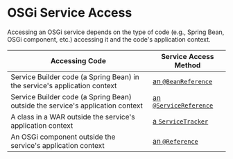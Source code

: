 # OSGi Service Access 

Accessing an OSGi service depends on the type of code (e.g., Spring Bean, OSGi
component, etc.) accessing it and the code's application context. 

| Accessing Code | Service Access Method |
| --- | --- |
| Service Builder code (a Spring Bean) in the service's application context | [an `@BeanReference`](/develop/tutorials/-/knowledge_base/7-1/invoking-services-from-service-builder-code#referencing-a-spring-bean-that-is-in-the-application-context) |
| Service Builder code (a Spring Bean) outside the service's application context | [an `@ServiceReference`](/develop/tutorials/-/knowledge_base/7-1/invoking-services-from-service-builder-code#referencing-an-osgi-service) |
| A class in a WAR outside the service's application context | [a `ServiceTracker`](/develop/tutorials/-/knowledge_base/7-1/service-trackers) |
| An OSGi component outside the service's application context | [an `@Reference`](/develop/tutorials/-/knowledge_base/7-1/osgi-services-and-dependency-injection-with-declarative-services) |
